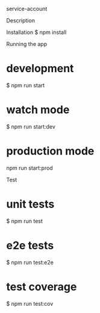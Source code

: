 service-account

Description

Installation
$ npm install

Running the app
# development
$ npm run start

# watch mode
$ npm run start:dev

# production mode
npm run start:prod

Test
# unit tests
$ npm run test

# e2e tests
$ npm run test:e2e

# test coverage
$ npm run test:cov
